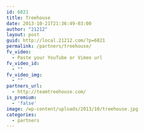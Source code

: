 ```yaml
---
id: 6821
title: Treehouse
date: 2013-10-21T21:36:49-03:00
author: "21212"
layout: post
guid: http://local.21212.com/?p=6821
permalink: /partners/treehouse/
fv_video:
  - Paste your YouTube or Vimeo url
fv_video_id:
  - ""
fv_video_img:
  - ""
partners_url:
  - http://teamtreehouse.com/
is_premium:
  - 'false'
image: /wp-content/uploads/2013/10/treehouse.jpg
categories:
  - partners
---
```

